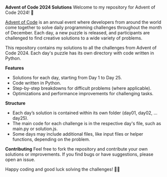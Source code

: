 ****Advent of Code 2024 Solutions****
Welcome to my repository for Advent of Code 2024! 🎄

[Advent of Code](https://adventofcode.com/2024) is an annual event where developers from around the world come together to solve daily programming challenges throughout the month of December. Each day, a new puzzle is released, and participants are challenged to find creative solutions to a wide variety of problems.

This repository contains my solutions to all the challenges from Advent of Code 2024. Each day's puzzle has its own directory with code written in Python.

**Features**
- Solutions for each day, starting from Day 1 to Day 25.
- Code written in Python.
- Step-by-step breakdowns for difficult problems (where applicable).
- Optimizations and performance improvements for challenging tasks.

**Structure**
- Each day’s solution is contained within its own folder (day01, day02, ... day25).
- The main code for each challenge is in the respective day's file, such as main.py or solution.js.
- Some days may include additional files, like input files or helper functions, depending on the problem.


**Contributing**
Feel free to fork the repository and contribute your own solutions or improvements. If you find bugs or have suggestions, please open an issue.

Happy coding and good luck solving the challenges! 🎅🎄
